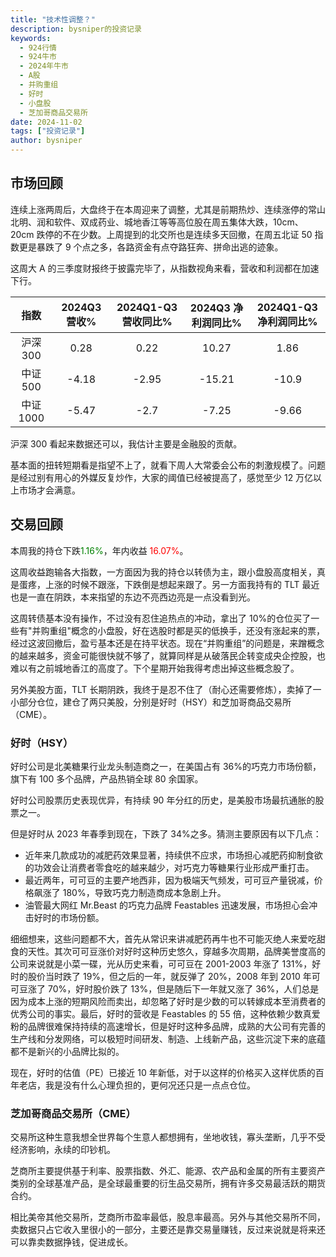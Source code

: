 ```yaml
---
title: "技术性调整？"
description: bysniper的投资记录
keywords:
  - 924行情
  - 924牛市
  - 2024年牛市
  - A股
  - 并购重组
  - 好时
  - 小盘股
  - 芝加哥商品交易所
date: 2024-11-02
tags: ["投资记录"]
author: bysniper
---
```


## 市场回顾

连续上涨两周后，大盘终于在本周迎来了调整，尤其是前期热炒、连续涨停的常山北明、润和软件、双成药业、城地香江等等高位股在周五集体大跌，10cm、20cm 跌停的不在少数。上周提到的北交所也是连续多天回撤，在周五北证 50 指数更是暴跌了 9 个点之多，各路资金有点夺路狂奔、拼命出逃的迹象。

这周大 A 的三季度财报终于披露完毕了，从指数视角来看，营收和利润都在加速下行。

|   指数    | 2024Q3 营收% | 2024Q1-Q3 营收同比% | 2024Q3 净利润同比% | 2024Q1-Q3 净利润同比% |
| :-------: | :----------: | :-----------------: | :----------------: | :-------------------: |
| 沪深 300  |     0.28     |        0.22         |       10.27        |         1.86          |
| 中证 500  |    -4.18     |        -2.95        |       -15.21       |         -10.9         |
| 中证 1000 |    -5.47     |        -2.7         |       -7.25        |         -9.66         |

沪深 300 看起来数据还可以，我估计主要是金融股的贡献。

基本面的扭转短期看是指望不上了，就看下周人大常委会公布的刺激规模了。问题是经过别有用心的外媒反复炒作，大家的阈值已经被提高了，感觉至少 12 万亿以上市场才会满意。

## 交易回顾

本周我的持仓下跌<font color=green>1.16%</font>，年内收益 <font color=red>16.07%</font>。

这周收益跑输各大指数，一方面因为我的持仓以转债为主，跟小盘股高度相关，真是蛋疼，上涨的时候不跟涨，下跌倒是想起来跟了。另一方面我持有的 TLT 最近也是一直在阴跌，本来指望的东边不亮西边亮是一点没看到光。

这周转债基本没有操作，不过没有忍住追热点的冲动，拿出了 10%的仓位买了一些有"并购重组"概念的小盘股，好在选股时都是买的低换手，还没有涨起来的票，经过这波回撤后，盈亏基本还是在持平状态。现在“并购重组”的问题是，来蹭概念的越来越多，资金可能很快就不够了，就算同样是从破落民企转变成央企控股，也难以有之前城地香江的高度了。下个星期开始我得考虑出掉这些概念股了。

另外美股方面，TLT 长期阴跌，我终于是忍不住了（耐心还需要修炼），卖掉了一小部分仓位，建仓了两只美股，分别是好时（HSY）和芝加哥商品交易所（CME）。

### 好时（HSY）

好时公司是北美糖果行业龙头制造商之一，在美国占有 36%的巧克力市场份额，旗下有 100 多个品牌，产品热销全球 80 余国家。

好时公司股票历史表现优异，有持续 90 年分红的历史，是美股市场最抗通胀的股票之一。

但是好时从 2023 年春季到现在，下跌了 34%之多。猜测主要原因有以下几点：

- 近年来几款成功的减肥药效果显著，持续供不应求，市场担心减肥药抑制食欲的功效会让消费者零食吃的越来越少，对巧克力等糖果行业形成严重打击。
- 最近两年，可可豆的主要产地西非，因为极端天气频发，可可豆产量锐减，价格飙涨了 180%，导致巧克力制造商成本急剧上升。
- 油管最大网红 Mr.Beast 的巧克力品牌 Feastables 迅速发展，市场担心会冲击好时的市场份额。

细细想来，这些问题都不大，首先从常识来讲减肥药再牛也不可能灭绝人来爱吃甜食的天性。其次可可豆涨价对好时这种历史悠久，穿越多次周期，品牌美誉度高的公司来说就是小菜一碟，光从历史来看，可可豆在 2001-2003 年涨了 131%，好时的股价当时跌了 19%，但之后的一年，就反弹了 20%，2008 年到 2010 年可可豆涨了 70%，好时股价跌了 13%，但是随后下一年就又涨了 36%，人们总是因为成本上涨的短期风险而卖出，却忽略了好时是少数的可以转嫁成本至消费者的优秀公司的事实。最后，好时的营收是 Feastables 的 55 倍，这种依赖少数真爱粉的品牌很难保持持续的高速增长，但是好时这种多品牌，成熟的大公司有完善的生产线和分发网络，可以极短时间研发、制造、上线新产品，这些沉淀下来的底蕴都不是新兴的小品牌比拟的。

现在，好时的估值（PE）已接近 10 年新低，对于以这样的价格买入这样优质的百年老店，我是没有什么心理负担的，更何况还只是一点点仓位。

### 芝加哥商品交易所（CME）

交易所这种生意我想全世界每个生意人都想拥有，坐地收钱，寡头垄断，几乎不受经济影响，永续的印钞机。

芝商所主要提供基于利率、股票指数、外汇、能源、农产品和金属的所有主要资产类别的全球基准产品，是全球最重要的衍生品交易所，拥有许多交易最活跃的期货合约。

相比美帝其他交易所，芝商所市盈率最低，股息率最高。另外与其他交易所不同，卖数据只占它收入里很小的一部分，主要还是靠交易量赚钱，反过来说就是将来还可以靠卖数据挣钱，促进成长。
